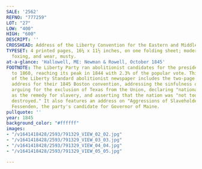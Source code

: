 ```yaml
---
SALE: '2562'
REFNO: "777259"
LOT: "27"
LOW: "400"
HIGH: "600"
DESCRIPT: ''
CROSSHEAD: Address of the Liberty Convention for the Eastern and Middle States.
TYPESET: 4 printed pages, 16¼ x 11½ inches, on one folding sheet; moderate dampstaining,
  foxing, and wear, musty.
at-a-glance: 'Hallowell, ME: Newman & Rowell, October 1845'
FOOTNOTE: The Liberty Party ran abolitionist candidates for the presidency from 1840
  to 1860, reaching its peak in 1844 with 2.3% of the popular vote. This extra edition
  of the Liberty Standard abolitionist newspaper includes the two-page rousing keynote
  address for their 1845 Boston convention, addressing the sinfulness of slaveholding,
  arguing for the exclusion of Texas from the Union, declaring "national repentance"
  as the remedy for slavery, and asserting that the nation was "not too young to be
  destroyed." It also features an address on "Aggressions of Slaveholders" by Samuel
  Fessenden, the party's candidate for Governor of Maine.
pullquote: ''
year: 1845
background_color: "#ffffff"
images:
- "/v1641418428/2593/791329_VIEW_02_02.jpg"
- "/v1641418428/2593/791329_VIEW_03_03.jpg"
- "/v1641418428/2593/791329_VIEW_04_04.jpg"
- "/v1641418428/2593/791329_VIEW_05_05.jpg"

---
```

